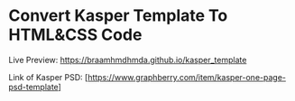 # Convert Kasper Template To HTML&CSS Code

Live Preview: https://braamhmdhmda.github.io/kasper_template

Link of Kasper PSD: [https://www.graphberry.com/item/kasper-one-page-psd-template]

